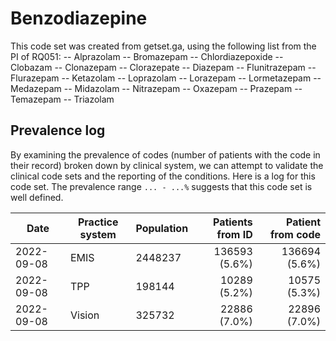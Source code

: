 # Benzodiazepine 

This code set was created from getset.ga, using the following list from the PI of RQ051:
-- Alprazolam
-- Bromazepam
-- Chlordiazepoxide
-- Clobazam
-- Clonazepam
-- Clorazepate
-- Diazepam
-- Flunitrazepam
-- Flurazepam
-- Ketazolam
-- Loprazolam
-- Lorazepam
-- Lormetazepam
-- Medazepam
-- Midazolam
-- Nitrazepam
-- Oxazepam
-- Prazepam
-- Temazepam
-- Triazolam


## Prevalence log

By examining the prevalence of codes (number of patients with the code in their record) broken down by clinical system, we can attempt to validate the clinical code sets and the reporting of the conditions. Here is a log for this code set. The prevalence range `... - ...%` suggests that this code set is well defined.

| Date       | Practice system | Population | Patients from ID | Patient from code |
| ---------- | --------------- | ---------- | ---------------: | ----------------: |
| 2022-09-08 | EMIS            |    2448237 |    136593 (5.6%) |     136694 (5.6%) |
| 2022-09-08 | TPP             |     198144 |     10289 (5.2%) |      10575 (5.3%) |
| 2022-09-08 | Vision          |     325732 |     22886 (7.0%) |      22896 (7.0%) |